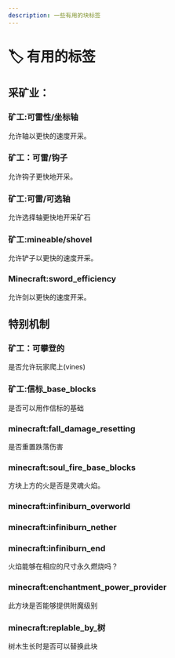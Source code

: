 ```yaml
---
description: 一些有用的块标签
---
```


# 🏷️ 有用的标签

## 采矿业：

### 矿工:可雷性/坐标轴

允许轴以更快的速度开采。

### 矿工：可雷/钩子

允许钩子更快地开采。

### 矿工:可雷/可选轴

允许选择轴更快地开采矿石

### 矿工:mineable/shovel

允许铲子以更快的速度开采。

### Minecraft:sword\_efficiency

允许剑以更快的速度开采。

## 特别机制

### 矿工：可攀登的

是否允许玩家爬上(vines)

### 矿工:信标\_base\_blocks

是否可以用作信标的基础

### minecraft:fall\_damage\_resetting

是否重置跌落伤害

### minecraft:soul\_fire\_base\_blocks

方块上方的火是否是灵魂火焰。

### minecraft:infiniburn\_overworld

### minecraft:infiniburn\_nether

### minecraft:infiniburn\_end

火焰能够在相应的尺寸永久燃烧吗？

### minecraft:enchantment\_power\_provider

此方块是否能够提供附魔级别

### minecraft:replable\_by\_树

树木生长时是否可以替换此块
